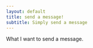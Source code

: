 ```yaml
---
layout: default
title: send a message!
subtitle: Simply send a message
---
```


What I want to send a message.
